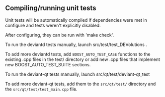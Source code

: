 Compiling/running unit tests
------------------------------------

Unit tests will be automatically compiled if dependencies were met in configure
and tests weren't explicitly disabled.

After configuring, they can be run with 'make check'.

To run the deviantd tests manually, launch src/test/test_DEVolutions .

To add more deviantd tests, add `BOOST_AUTO_TEST_CASE` functions to the existing
.cpp files in the test/ directory or add new .cpp files that
implement new BOOST_AUTO_TEST_SUITE sections.

To run the deviant-qt tests manually, launch src/qt/test/deviant-qt_test

To add more deviant-qt tests, add them to the `src/qt/test/` directory and
the `src/qt/test/test_main.cpp` file.
